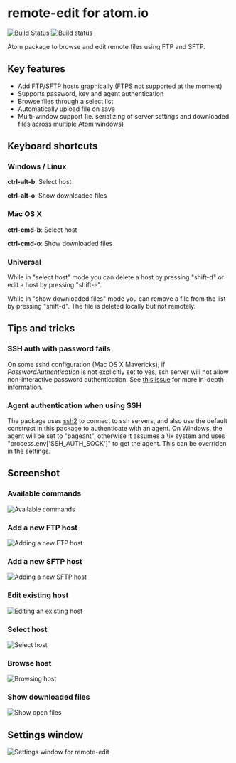 # remote-edit for atom.io

[![Build Status](https://travis-ci.org/sveale/remote-edit.svg?branch=master)](https://travis-ci.org/sveale/remote-edit)
[![Build status](https://ci.appveyor.com/api/projects/status/i1swrbog9vdk29uk)](https://ci.appveyor.com/project/SverreAleksandersen/remote-edit)


Atom package to browse and edit remote files using FTP and SFTP.

## Key features
* Add FTP/SFTP hosts graphically (FTPS not supported at the moment)
* Supports password, key and agent authentication
* Browse files through a select list
* Automatically upload file on save
* Multi-window support (ie. serializing of server settings and downloaded files across multiple Atom windows)



## Keyboard shortcuts
### Windows / Linux
**ctrl-alt-b**: Select host

**ctrl-alt-o**: Show downloaded files

### Mac OS X
**ctrl-cmd-b**: Select host

**ctrl-cmd-o**: Show downloaded files

### Universal
While in "select host" mode you can delete a host by pressing "shift-d" or edit a host by pressing "shift-e".

While in "show downloaded files" mode you can remove a file from the list by pressing "shift-d". The file is deleted locally but not remotely.

## Tips and tricks
### SSH auth with password fails
On some sshd configuration (Mac OS X Mavericks), if _PasswordAuthentication_ is not explicitly set to yes, ssh server will not allow non-interactive password authentication. See [this issue](https://github.com/mscdex/ssh2/issues/154) for more in-depth information.

### Agent authentication when using SSH
The package uses [ssh2](https://github.com/mscdex/ssh2) to connect to ssh servers, and also use the default construct in this package to authenticate with an agent.
On Windows, the agent will be set to "pageant", otherwise it assumes a \ix system and uses "process.env['SSH_AUTH_SOCK']" to get the agent.
This can be overriden in the settings.

## Screenshot
### Available commands
![Available commands](http://imgur.com/dS9a0CZ.png)

### Add a new FTP host
![Adding a new FTP host](http://imgur.com/dEVvXd6.png)

### Add a new SFTP host
![Adding a new SFTP host](http://imgur.com/4Kq3kwh.png)

### Edit existing host
![Editing an existing host](http://imgur.com/GgXh5qQ.png)

### Select host
![Select host](http://imgur.com/BediXn9.png)

### Browse host
![Browsing host](http://i.imgur.com/RwvMgFH.png)

### Show downloaded files
![Show open files](http://imgur.com/wpTTBQt.png)


## Settings window
![Settings window for remote-edit](http://imgur.com/8BG2Mz7.png)
